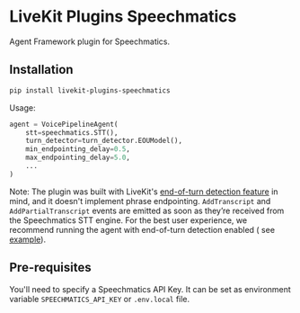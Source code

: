 # LiveKit Plugins Speechmatics

Agent Framework plugin for Speechmatics.

## Installation

```bash
pip install livekit-plugins-speechmatics
```

Usage:

```python
agent = VoicePipelineAgent(
    stt=speechmatics.STT(),
    turn_detector=turn_detector.EOUModel(),
    min_endpointing_delay=0.5,
    max_endpointing_delay=5.0,
    ...
)
```

Note: The plugin was built with
LiveKit's [end-of-turn detection feature](https://github.com/livekit/agents#in-house-phrase-endpointing-model) in mind,
and it doesn't implement phrase endpointing. `AddTranscript` and `AddPartialTranscript` events are emitted as soon
as they’re received from the Speechmatics STT engine. For the best user experience,
we recommend running the agent with end-of-turn detection enabled (
see [example](https://github.com/livekit-examples/voice-pipeline-agent-python/blob/main/agent.py)).

## Pre-requisites

You'll need to specify a Speechmatics API Key. It can be set as environment variable `SPEECHMATICS_API_KEY` or
`.env.local` file.

